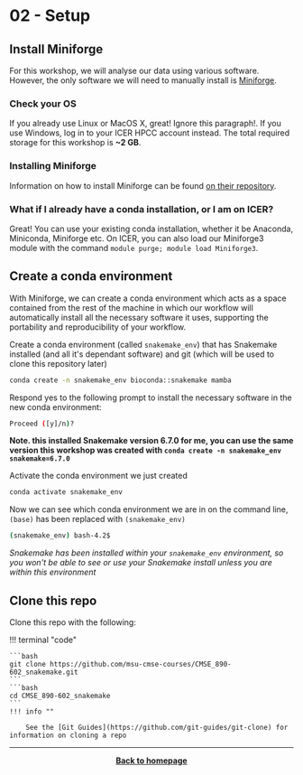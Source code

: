 # 02 - Setup



## Install Miniforge

For this workshop, we will analyse our data using various software. However, the only software we will need to manually install is [Miniforge](https://github.com/conda-forge/miniforge).

### Check your OS

If you already use Linux or MacOS X, great! Ignore this paragraph!. If you use Windows, log in to your ICER HPCC account instead. The total required storage for this 
workshop is **~2 GB**.

### Installing Miniforge

Information on how to install Miniforge can be found [on their repository](https://github.com/conda-forge/miniforge?tab=readme-ov-file).

### What if I already have a conda installation, or I am on ICER?

Great! You can use your existing conda installation, whether it be Anaconda, Miniconda, Miniforge etc. On ICER, you can also load our Miniforge3 module with the command `module purge; module load Miniforge3`.

## Create a conda environment

With Miniforge, we can create a conda environment which acts as a space contained from the rest of the machine in which our workflow will automatically install all the necessary software it uses, supporting the portability and reproducibility of your workflow.

Create a conda environment (called `snakemake_env`) that has Snakemake installed (and all it's dependant software) and git (which will be used to clone this repository later)

```bash
conda create -n snakemake_env bioconda::snakemake mamba
```

Respond yes to the following prompt to install the necessary software in the new conda environment:

```bash
Proceed ([y]/n)?
```

**Note. this installed Snakemake version 6.7.0 for me, you can use the same version this workshop was created with `conda create -n snakemake_env snakemake=6.7.0`**

Activate the conda environment we just created

```bash
conda activate snakemake_env
```

Now we can see which conda environment we are in on the command line, `(base)` has been replaced with `(snakemake_env)`

```bash
(snakemake_env) bash-4.2$ 
```

*Snakemake has been installed within your `snakemake_env` environment, so you won't be able to see or use your Snakemake install unless you are within this environment*


## Clone this repo

Clone this repo with the following:

!!! terminal "code"

    ```bash
    git clone https://github.com/msu-cmse-courses/CMSE_890-602_snakemake.git
    ```
    ```bash
    cd CMSE_890-602_snakemake
    ```
    !!! info ""

        See the [Git Guides](https://github.com/git-guides/git-clone) for information on cloning a repo

- - - 

<p align="center"><b><a class="btn" href="https://msu-cmse-courses.github.io/CMSE_890-602_snakemake/" style="background: var(--bs-dark);font-weight:bold">Back to homepage</a></b></p>
